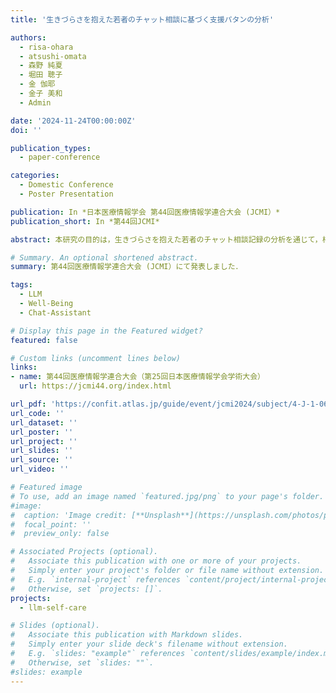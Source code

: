```yaml
---
title: '生きづらさを抱えた若者のチャット相談に基づく支援パタンの分析'

authors:
  - risa-ohara
  - atsushi-omata
  - 森野 純夏
  - 堀田 聰子
  - 金 伽耶
  - 金子 美和
  - Admin

date: '2024-11-24T00:00:00Z'
doi: ''

publication_types: 
  - paper-conference

categories:
  - Domestic Conference
  - Poster Presentation

publication: In *日本医療情報学会 第44回医療情報学連合大会 (JCMI）*
publication_short: In *第44回JCMI*

abstract: 本研究の目的は，生きづらさを抱えた若者のチャット相談記録の分析を通じて，相談内容の傾向および支援パタンを明らかにすることである．チャット相談がどのような利用者に求められているのか，相談者がどのような悩みを抱えているのか，支援者がどのような支援を行っているのかを分析した．分析の結果，相談者の悩みは主に学校や仕事に関する内容が多くを占めていた．LLMを用いたラベリングにより，支援者のポジティブな対応が相談者の心理状態やウェルビーイングに肯定的な影響を及ぼす傾向が示唆された．一方，支援が効果的でなかった事例においては，支援者による利他行動の欠如が，その一因となっている可能性が示された．これらの知見は，同様の悩みを抱える人々への支援の質および効果を向上させるためのデータとして活用され得る．

# Summary. An optional shortened abstract.
summary: 第44回医療情報学連合大会 (JCMI）にて発表しました．

tags: 
  - LLM
  - Well-Being
  - Chat-Assistant

# Display this page in the Featured widget?
featured: false

# Custom links (uncomment lines below)
links:
- name: 第44回医療情報学連合大会（第25回日本医療情報学会学術大会）
  url: https://jcmi44.org/index.html

url_pdf: 'https://confit.atlas.jp/guide/event/jcmi2024/subject/4-J-1-06/classlist'
url_code: ''
url_dataset: ''
url_poster: ''
url_project: ''
url_slides: ''
url_source: ''
url_video: ''

# Featured image
# To use, add an image named `featured.jpg/png` to your page's folder.
#image:
#  caption: 'Image credit: [**Unsplash**](https://unsplash.com/photos/pLCdAaMFLTE)'
#  focal_point: ''
#  preview_only: false

# Associated Projects (optional).
#   Associate this publication with one or more of your projects.
#   Simply enter your project's folder or file name without extension.
#   E.g. `internal-project` references `content/project/internal-project/index.md`.
#   Otherwise, set `projects: []`.
projects:
  - llm-self-care

# Slides (optional).
#   Associate this publication with Markdown slides.
#   Simply enter your slide deck's filename without extension.
#   E.g. `slides: "example"` references `content/slides/example/index.md`.
#   Otherwise, set `slides: ""`.
#slides: example
---
```

